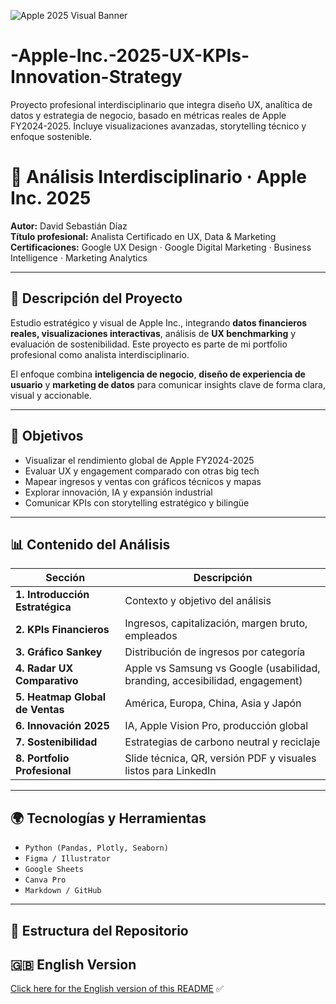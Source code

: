 ![Apple 2025 Visual Banner](presentation/Banner-Apple-2025.png.PNG)
# -Apple-Inc.-2025-UX-KPIs-Innovation-Strategy
Proyecto profesional interdisciplinario que integra diseño UX, analítica de datos y estrategia de negocio, basado en métricas reales de Apple FY2024-2025. Incluye visualizaciones avanzadas, storytelling técnico y enfoque sostenible.
# 🍏 Análisis Interdisciplinario · Apple Inc. 2025

**Autor:** David Sebastián Díaz  
**Título profesional:** Analista Certificado en UX, Data & Marketing  
**Certificaciones:** Google UX Design · Google Digital Marketing · Business Intelligence · Marketing Analytics

---

## 📌 Descripción del Proyecto

Estudio estratégico y visual de Apple Inc., integrando **datos financieros reales, visualizaciones interactivas**, análisis de **UX benchmarking** y evaluación de sostenibilidad. Este proyecto es parte de mi portfolio profesional como analista interdisciplinario.

El enfoque combina **inteligencia de negocio**, **diseño de experiencia de usuario** y **marketing de datos** para comunicar insights clave de forma clara, visual y accionable.

---

## 🎯 Objetivos

- Visualizar el rendimiento global de Apple FY2024-2025
- Evaluar UX y engagement comparado con otras big tech
- Mapear ingresos y ventas con gráficos técnicos y mapas
- Explorar innovación, IA y expansión industrial
- Comunicar KPIs con storytelling estratégico y bilingüe

---

## 📊 Contenido del Análisis

| Sección | Descripción |
|--------|-------------|
| **1. Introducción Estratégica** | Contexto y objetivo del análisis |
| **2. KPIs Financieros** | Ingresos, capitalización, margen bruto, empleados |
| **3. Gráfico Sankey** | Distribución de ingresos por categoría |
| **4. Radar UX Comparativo** | Apple vs Samsung vs Google (usabilidad, branding, accesibilidad, engagement) |
| **5. Heatmap Global de Ventas** | América, Europa, China, Asia y Japón |
| **6. Innovación 2025** | IA, Apple Vision Pro, producción global |
| **7. Sostenibilidad** | Estrategias de carbono neutral y reciclaje |
| **8. Portfolio Profesional** | Slide técnica, QR, versión PDF y visuales listos para LinkedIn |

---

## 🌍 Tecnologías y Herramientas

- `Python (Pandas, Plotly, Seaborn)`
- `Figma / Illustrator`
- `Google Sheets`
- `Canva Pro`
- `Markdown / GitHub`

---

## 📁 Estructura del Repositorio
## 🇬🇧 English Version

[Click here for the English version of this README](./README_en.md) ✅
